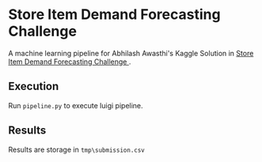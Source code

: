 # Store Item Demand Forecasting Challenge
A machine learning pipeline for Abhilash Awasthi's Kaggle Solution in [Store Item Demand Forecasting Challenge ](https://www.kaggle.com/abhilashawasthi/feature-engineering-lgb-modelc).

## Execution
Run `pipeline.py` to execute luigi pipeline.

## Results

Results are storage in `tmp\submission.csv`



